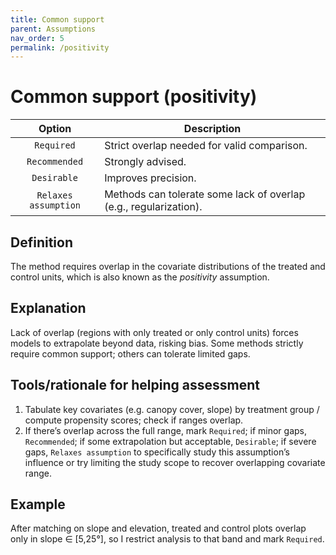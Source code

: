 ```yaml
---
title: Common support
parent: Assumptions
nav_order: 5
permalink: /positivity
---
```


# Common support (positivity)

|  **Option**        | **Description**            |
|:------------------:|----------------------------|
| `Required` | Strict overlap needed for valid comparison. |
| `Recommended` | Strongly advised. |
| `Desirable` | Improves precision. |
| `Relaxes assumption` | Methods can tolerate some lack of overlap (e.g., regularization). |

## Definition
The method requires overlap in the covariate distributions of the treated and control units, which is also known as the *positivity* assumption.

## Explanation
Lack of overlap (regions with only treated or only control units) forces models to extrapolate beyond data, risking bias. Some methods strictly require common support; others can tolerate limited gaps.

## Tools/rationale for helping assessment
1. Tabulate key covariates (e.g. canopy cover, slope) by treatment group / compute propensity scores; check if ranges overlap. 
2. If there’s overlap across the full range, mark `Required`; if minor gaps, `Recommended`; if some extrapolation but acceptable, `Desirable`; if severe gaps, `Relaxes assumption` to specifically study this assumption’s influence or try limiting the study scope to recover overlapping covariate range. 

## Example
After matching on slope and elevation, treated and control plots overlap only in slope ∈ [5,25°], so I restrict analysis to that band and mark `Required`. 
